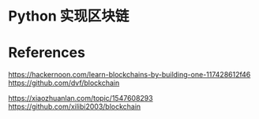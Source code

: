# Python 实现区块链


# References

https://hackernoon.com/learn-blockchains-by-building-one-117428612f46     
https://github.com/dvf/blockchain

https://xiaozhuanlan.com/topic/1547608293
https://github.com/xilibi2003/blockchain
